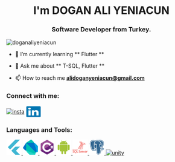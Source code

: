 
<!---
fofofeng/fofofeng is a ✨ special ✨ repository because its `README.md` (this file) appears on your GitHub profile.
You can click the Preview link to take a look at your changes.
--->
<h1 align="center"> I'm DOGAN ALI YENIACUN</h1>
<h3 align="center">Software Developer from Turkey.</h3>

<p align="left"> <img src="https://komarev.com/ghpvc/?username=doganaliyeniacun&label=Total%20view&color=08fd7e&style=flat" alt="doganaliyeniacun" /> </p>


- 🌱 I’m currently learning ** Flutter **

- 💬 Ask me about ** T-SQL, Flutter **

- 📫 How to reach me **alidoganyeniacun@gmail.com**

<h3 align="left">Connect with me:</h3>
<p align="left">
<a href="https://instagram.com/doganali07" target="blank"><img align="center" src="https://raw.githubusercontent.com/rahuldkjain/github-profile-readme-generator/master/src/images/icons/Social/instagram.svg" alt="insta" height="30" width="40" /></a>
  <a href="https://www.linkedin.com/in/doğan-ali-yeniacun-63a772190/" target="blank"><img align="center" src="https://raw.githubusercontent.com/devicons/devicon/master/icons/linkedin/linkedin-original.svg" alt="in" height="30" width="40" /></a>
</p>

<h3 align="left">Languages and Tools:</h3>
<p align="left"> 
<a href="https://getbootstrap.com" target="_blank"> <img src="https://raw.githubusercontent.com/devicons/devicon/master/icons/flutter/flutter-plain.svg" alt="flutter" width="40" height="40"/> </a>  <a href="https://getbootstrap.com" target="_blank"> <img src="https://raw.githubusercontent.com/devicons/devicon/master/icons/dart/dart-original.svg" alt="dart" width="40" height="40"/> </a>  <a href="https://www.w3schools.com/cs/" target="_blank"> <img src="https://raw.githubusercontent.com/devicons/devicon/master/icons/csharp/csharp-original.svg" alt="csharp" width="40" height="40"/> </a> <a href="https://www.w3schools.com/cs/" target="_blank"> <img src="https://raw.githubusercontent.com/devicons/devicon/master/icons/android/android-plain.svg" alt="android" width="40" height="40"/> </a> <a href="https://www.w3schools.com/cs/" target="_blank"> <img src="https://raw.githubusercontent.com/devicons/devicon/master/icons/microsoftsqlserver/microsoftsqlserver-plain-wordmark.svg" alt="sql" width="40" height="40"/> </a> <a href="https://www.w3schools.com/cs/" target="_blank"> <img src="https://raw.githubusercontent.com/devicons/devicon/master/icons/postgresql/postgresql-plain.svg" alt="p-sql" width="40" height="40"/> </a> 
<a href="https://unity.com/" target="_blank" rel="noreferrer"> <img src="https://www.vectorlogo.zone/logos/unity3d/unity3d-icon.svg" alt="unity" width="40" height="40"/> </a>
 
</p>

<br>
